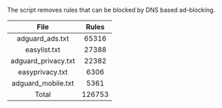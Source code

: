The script removes rules that can be blocked by DNS based ad-blocking.


| File | Rules |
|:----:|:-----:|
| adguard_ads.txt | 65316 |
| easylist.txt | 27388 |
| adguard_privacy.txt | 22382 |
| easyprivacy.txt | 6306 |
| adguard_mobile.txt | 5361 |
| Total | 126753 |